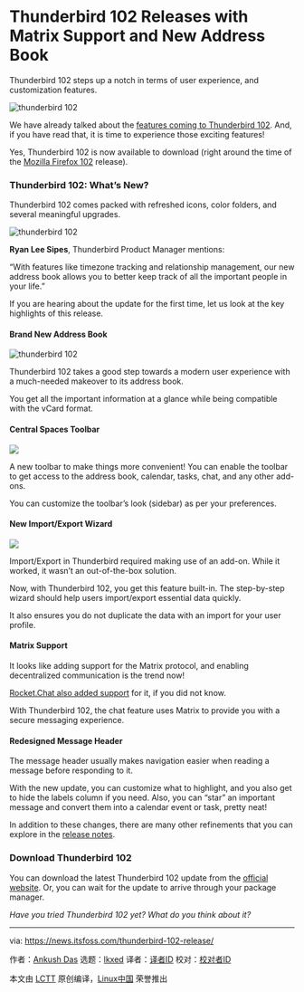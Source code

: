 [#]: subject: "Thunderbird 102 Releases with Matrix Support and New Address Book"
[#]: via: "https://news.itsfoss.com/thunderbird-102-release/"
[#]: author: "Ankush Das https://news.itsfoss.com/author/ankush/"
[#]: collector: "lkxed"
[#]: translator: " "
[#]: reviewer: " "
[#]: publisher: " "
[#]: url: " "

Thunderbird 102 Releases with Matrix Support and New Address Book
======
Thunderbird 102 steps up a notch in terms of user experience, and customization features.

![thunderbird 102][1]

We have already talked about the [features coming to Thunderbird 102][2]. And, if you have read that, it is time to experience those exciting features!

Yes, Thunderbird 102 is now available to download (right around the time of the [Mozilla Firefox 102][3] release).

### Thunderbird 102: What’s New?

Thunderbird 102 comes packed with refreshed icons, color folders, and several meaningful upgrades.

![thunderbird 102][4]

**Ryan Lee Sipes**, Thunderbird Product Manager mentions:

“With features like timezone tracking and relationship management, our new address book allows you to better keep track of all the important people in your life.”

If you are hearing about the update for the first time, let us look at the key highlights of this release.

#### Brand New Address Book

![thunderbird 102][5]

Thunderbird 102 takes a good step towards a modern user experience with a much-needed makeover to its address book.

You get all the important information at a glance while being compatible with the vCard format.

#### Central Spaces Toolbar

![][6]

A new toolbar to make things more convenient! You can enable the toolbar to get access to the address book, calendar, tasks, chat, and any other add-ons.

You can customize the toolbar’s look (sidebar) as per your preferences.

#### New Import/Export Wizard

![][7]

Import/Export in Thunderbird required making use of an add-on. While it worked, it wasn’t an out-of-the-box solution.

Now, with Thunderbird 102, you get this feature built-in. The step-by-step wizard should help users import/export essential data quickly.

It also ensures you do not duplicate the data with an import for your user profile.

#### Matrix Support

It looks like adding support for the Matrix protocol, and enabling decentralized communication is the trend now!

[Rocket.Chat also added support][8] for it, if you did not know.

With Thunderbird 102, the chat feature uses Matrix to provide you with a secure messaging experience.

#### Redesigned Message Header

The message header usually makes navigation easier when reading a message before responding to it.

With the new update, you can customize what to highlight, and you also get to hide the labels column if you need. Also, you can “star” an important message and convert them into a calendar event or task, pretty neat!

In addition to these changes, there are many other refinements that you can explore in the [release notes][9].

### Download Thunderbird 102

You can download the latest Thunderbird 102 update from the [official website][10]. Or, you can wait for the update to arrive through your package manager.

*Have you tried Thunderbird 102 yet? What do you think about it?*

--------------------------------------------------------------------------------

via: https://news.itsfoss.com/thunderbird-102-release/

作者：[Ankush Das][a]
选题：[lkxed][b]
译者：[译者ID](https://github.com/译者ID)
校对：[校对者ID](https://github.com/校对者ID)

本文由 [LCTT](https://github.com/LCTT/TranslateProject) 原创编译，[Linux中国](https://linux.cn/) 荣誉推出

[a]: https://news.itsfoss.com/author/ankush/
[b]: https://github.com/lkxed
[1]: https://news.itsfoss.com/wp-content/uploads/2022/06/thunderbird-102-release.jpg
[2]: https://news.itsfoss.com/thunderbird-102-features/
[3]: https://news.itsfoss.com/firefox-102-release/
[4]: https://news.itsfoss.com/wp-content/uploads/2022/06/TB-102-icons-and-folders.png
[5]: https://news.itsfoss.com/wp-content/uploads/2022/06/thunderbird-102-address-book.png
[6]: https://news.itsfoss.com/wp-content/uploads/2022/06/thunderbird-102-spaces-toolbar.jpg
[7]: https://news.itsfoss.com/wp-content/uploads/2022/06/import-export-thunderbird102.jpg
[8]: https://news.itsfoss.com/rocket-chat-matrix/
[9]: https://www.thunderbird.net/en-US/thunderbird/102.0/releasenotes/
[10]: https://www.thunderbird.net/en-US/
